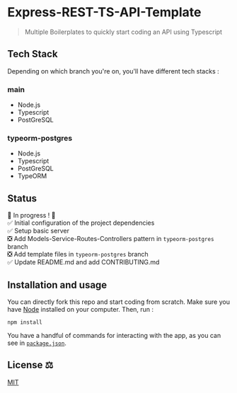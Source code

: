 # Express-REST-TS-API-Template

> Multiple Boilerplates to quickly start coding an API using Typescript

## Tech Stack

Depending on which branch you're on, you'll have different tech stacks :

### main
- Node.js
- Typescript
- PostGreSQL

### typeorm-postgres
- Node.js
- Typescript
- PostGreSQL
- TypeORM

## Status

:construction: In progress ! :construction:  
:white_check_mark: Initial configuration of the project dependencies  
:white_check_mark: Setup basic server  
:negative_squared_cross_mark: Add Models-Service-Routes-Controllers pattern in `typeorm-postgres` branch  
:negative_squared_cross_mark: Add template files in `typeorm-postgres` branch  
:white_check_mark: Update README.md and add CONTRIBUTING.md

## Installation and usage

You can directly fork this repo and start coding from scratch.
Make sure you have [Node](https://nodejs.org/en/download/) installed on your computer.
Then, run :
```
npm install
```

You have a handful of commands for interacting with the app, as you can see in [`package.json`](package.json).

## License :balance_scale:

[MIT](https://choosealicense.com/licenses/mit/)
